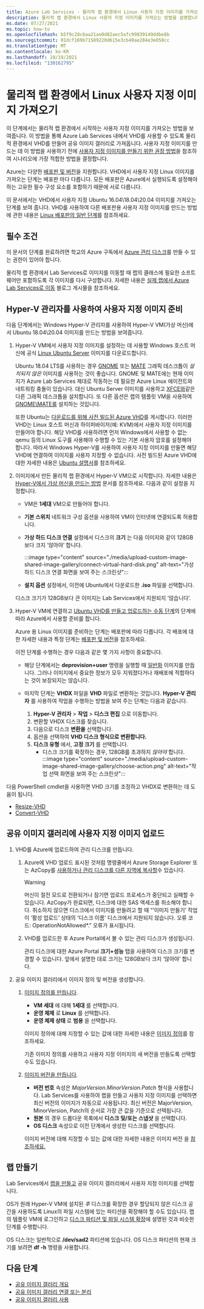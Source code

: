 ```yaml
---
title: Azure Lab Services - 물리적 랩 환경에서 Linux 사용자 지정 이미지를 가져오는 방법
description: 물리적 랩 환경에서 Linux 사용자 지정 이미지를 가져오는 방법을 설명합니다.
ms.date: 07/27/2021
ms.topic: how-to
ms.openlocfilehash: b5f9c28c6aa21ae0d82aec5afc99839149ddbe8b
ms.sourcegitcommit: 01dcf169b71589228d615e3cb49ae284e3e058cc
ms.translationtype: MT
ms.contentlocale: ko-KR
ms.lasthandoff: 10/19/2021
ms.locfileid: "130162795"
---
```

# <a name="bring-a-linux-custom-image-from-your-physical-lab-environment"></a>물리적 랩 환경에서 Linux 사용자 지정 이미지 가져오기

이 단계에서는 물리적 랩 환경에서 시작하는 사용자 지정 이미지를 가져오는 방법을 보여줍니다. 이 방법을 통해 Azure Lab Services 내에서 VHD를 사용할 수 있도록 물리적 환경에서 VHD를 만들어 공유 이미지 갤러리로 가져옵니다. 사용자 지정 이미지를 만드는 데 이 방법을 사용하기 전에 [사용자 지정 이미지를 만들기 위한 권장 방법](approaches-for-custom-image-creation.md)을 참조하여 시나리오에 가장 적합한 방법을 결정합니다.

Azure는 다양한 [배포판 및 버전](../virtual-machines/linux/endorsed-distros.md#supported-distributions-and-versions)을 지원합니다. VHD에서 사용자 지정 Linux 이미지를 가져오는 단계는 배포판 마다 다릅니다. 모든 배포판은 Azure에서 실행되도록 설정해야 하는 고유한 필수 구성 요소를 포함하기 때문에 서로 다릅니다.

이 문서에서는 VHD에서 사용자 지정 Ubuntu 16.04\18.04\20.04 이미지를 가져오는 단계를 보여 줍니다. VHD를 사용하여 다른 배포판용 사용자 지정 이미지를 만드는 방법에 관한 내용은 [Linux 배포판의 일반 단계](../virtual-machines/linux/create-upload-generic.md)를 참조하세요.

## <a name="prerequisites"></a>필수 조건

이 문서의 단계를 완료하려면 학교의 Azure 구독에서 [Azure 관리 디스크](../virtual-machines/managed-disks-overview.md)를 만들 수 있는 권한이 있어야 합니다.

물리적 랩 환경에서 Lab Services로 이미지를 이동할 때 랩의 클래스에 필요한 소프트웨어만 포함하도록 각 이미지를 다시 구성합니다. 자세한 내용은 [실제 랩에서 Azure Lab Services로 이동](https://techcommunity.microsoft.com/t5/azure-lab-services/moving-from-a-physical-lab-to-azure-lab-services/ba-p/1654931) 블로그 게시물을 참조하세요.

## <a name="prepare-a-custom-image-by-using-hyper-v-manager"></a>Hyper-V 관리자를 사용하여 사용자 지정 이미지 준비

다음 단계에서는 Windows Hyper-V 관리자를 사용하여 Hyper-V VM(가상 머신)에서 Ubuntu 18.04\20.04 이미지를 만드는 방법을 보여줍니다.

1. Hyper-V VM에서 사용자 지정 이미지를 설정하는 데 사용할 Windows 호스트 머신에 공식 [Linux Ubuntu Server](https://ubuntu.com/server/docs) 이미지를 다운로드합니다.

   Ubuntu 18.04 LTS를 사용하는 경우 [GNOME](https://www.gnome.org/) 또는 [MATE](https://mate-desktop.org/) 그래픽 데스크톱이 *설치되지 않은* 이미지를 사용하는 것이 좋습니다. GNOME 및 MATE에는 현재 이미지가 Azure Lab Services 제대로 작동하는 데 필요한 Azure Linux 에이전트와 네트워킹 충돌이 있습니다. 대신 Ubuntu Server 이미지를 사용하고 [XFCE와](https://www.xfce.org/)같은 다른 그래픽 데스크톱을 설치합니다.  또 다른 옵션은 랩의 템플릿 VM을 사용하여 [GNOME\MATE를](https://github.com/Azure/azure-devtestlab/tree/master/samples/ClassroomLabs/Scripts/LinuxGraphicalDesktopSetup/GNOME_MATE/ReadMe.md) 설치하는 것입니다.

   또한 Ubuntu는 [다운로드를 위해 사전 빌드된 Azure VHD](https://cloud-images.ubuntu.com/)를 게시합니다. 이러한 VHD는 Linux 호스트 머신과 하이퍼바이저(예: KVM)에서 사용자 지정 이미지를 만들어야 합니다. 해당 VHD를 사용하려면 먼저 Windows에서 사용할 수 없는 qemu 등의 Linux 도구를 사용해야 수행할 수 있는 기본 사용자 암호를 설정해야 합니다. 따라서 Windows Hyper-V를 사용하여 사용자 지정 이미지를 만들면 해당 VHD에 연결하여 이미지를 사용자 지정할 수 없습니다. 사전 빌드된 Azure VHD에 대한 자세한 내용은 [Ubuntu 설명서](https://help.ubuntu.com/community/UEC/Images?_ga=2.114783623.1858181609.1624392241-1226151842.1623682781#QEMU_invocation)를 참조하세요.

1. 이미지에서 만든 물리적 랩 환경에서 Hyper-V VM으로 시작합니다. 자세한 내용은 [Hyper-V에서 가상 머신을 만드는 방법](/windows-server/virtualization/hyper-v/get-started/create-a-virtual-machine-in-hyper-v) 문서를 참조하세요. 다음과 같이 설정을 지정합니다.
    - VM은 **1세대** VM으로 만들어야 합니다.
    - **기본 스위치** 네트워크 구성 옵션을 사용하여 VM이 인터넷에 연결되도록 허용합니다.
    - **가상 하드 디스크 연결** 설정에서 디스크의 **크기** 는 다음 이미지와 같이 128GB보다 크지 ‘않아야’ 합니다.

        :::image type="content" source="./media/upload-custom-image-shared-image-gallery/connect-virtual-hard-disk.png" alt-text="가상 하드 디스크 연결 화면을 보여 주는 스크린샷":::

    - **설치 옵션** 설정에서, 이전에 Ubuntu에서 다운로드한 **.iso** 파일을 선택합니다.

    디스크 크기가 128GB보다 큰 이미지는 Lab Services에서 지원되지 ‘않습니다’.

1. Hyper-V VM에 연결하고 [Ubuntu VHD를 만들고 업로드하는 수동 단계](../virtual-machines/linux/create-upload-ubuntu.md#manual-steps)의 단계에 따라 Azure에서 사용할 준비를 합니다.

    Azure 용 Linux 이미지를 준비하는 단계는 배포판에 따라 다릅니다. 각 배포에 대한 자세한 내용과 특정 단계는 [배포판 및 버전](../virtual-machines/linux/endorsed-distros.md#supported-distributions-and-versions)을 참조하세요.

    이전 단계를 수행하는 경우 다음과 같은 몇 가지 사항이 중요합니다.
    - 해당 단계에서는 **deprovision+user** 명령을 실행할 때 [일반화](../virtual-machines/shared-image-galleries.md#generalized-and-specialized-images) 이미지를 만듭니다. 그러나 이미지에서 중요한 정보가 모두 지워졌다거나 재배포에 적합하다는 것이 보장되지는 않습니다.
    - 마지막 단계는 **VHDX** 파일을 **VHD** 파일로 변환하는 것입니다. **Hyper-V 관리자** 를 사용하여 작업을 수행하는 방법을 보여 주는 단계는 다음과 같습니다.

        1. **Hyper-V 관리자** > **작업** > **디스크 편집** 으로 이동합니다.
        1. 변환할 VHDX 디스크를 찾습니다.
        1. 다음으로 디스크 **변환을** 선택합니다.
        1. 옵션을 선택하여 **VHD 디스크 형식으로 변환합니다.**
        1. **디스크 유형** 에서, **고정 크기** 를 선택합니다.
            - 디스크 크기를 확장하는 경우, 128GB를 초과하지 *않아야* 합니다.
            :::image type="content" source="./media/upload-custom-image-shared-image-gallery/choose-action.png" alt-text="작업 선택 화면을 보여 주는 스크린샷":::

다음 PowerShell cmdlet을 사용하면 VHD 크기를 조정하고 VHDX로 변환하는 데 도움이 됩니다.

- [Resize-VHD](/powershell/module/hyper-v/resize-vhd)
- [Convert-VHD](/powershell/module/hyper-v/convert-vhd)

## <a name="upload-the-custom-image-to-a-shared-image-gallery"></a>공유 이미지 갤러리에 사용자 지정 이미지 업로드

1. VHD를 Azure에 업로드하여 관리 디스크를 만듭니다.
    1. Azure에 VHD 업로드 표시된 것처럼 명령줄에서 Azure Storage Explorer 또는 AzCopy를 [사용하거나 관리 디스크를 다른 지역에 복사할](../virtual-machines/windows/disks-upload-vhd-to-managed-disk-powershell.md)수 있습니다.

        > [!WARNING]
        > 머신이 절전 모드로 전환되거나 잠기면 업로드 프로세스가 중단되고 실패할 수 있습니다. AzCopy가 완료되면, 디스크에 대한 SAS 액세스를 취소해야 합니다. 취소하지 않으면 디스크에서 이미지를 만들려고 할 때 “‘이미지 만들기’ 작업이 ‘활성 업로드’ 상태의 ‘디스크 이름’ 디스크에서 지원되지 않습니다. 오류 코드: OperationNotAllowed*.” 오류가 표시됩니다.

    1. VHD를 업로드한 후 Azure Portal에서 볼 수 있는 관리 디스크가 생성됩니다.

        관리 디스크에 대한 Azure Portal **크기+성능** 탭을 사용하여 디스크 크기를 변경할 수 있습니다. 앞에서 설명한 대로 크기는 128GB보다 크지 ‘않아야’ 합니다.

1. 공유 이미지 갤러리에서 이미지 정의 및 버전을 생성합니다.
    1. [이미지 정의를 만듭니다](../virtual-machines/image-version.md).
        - **VM 세대** 에 대해 **1세대** 를 선택합니다.
        - **운영 체제** 로 **Linux** 를 선택합니다.
        - **운영 체제 상태** 로 **범용** 을 선택합니다.

        이미지 정의에 대해 지정할 수 있는 값에 대한 자세한 내용은 [이미지 정의](../virtual-machines/shared-image-galleries.md#image-definitions)를 참조하세요.

        기존 이미지 정의를 사용하고 사용자 지정 이미지의 새 버전을 만들도록 선택할 수도 있습니다.

    1. [이미지 버전을 만듭니다](../virtual-machines/image-version.md).
        - **버전 번호** 속성은 *MajorVersion.MinorVersion.Patch* 형식을 사용합니다. Lab Services를 사용하여 랩을 만들고 사용자 지정 이미지를 선택하면 최신 버전의 이미지가 자동으로 사용됩니다. 최신 버전은 MajorVersion, MinorVersion, Patch의 순서로 가장 큰 값을 기준으로 선택됩니다.
        - **원본** 의 경우 드롭다운 목록에서 **디스크 및/또는 스냅샷** 을 선택합니다.
        - **OS 디스크** 속성으로 이전 단계에서 생성한 디스크를 선택합니다.

        이미지 버전에 대해 지정할 수 있는 값에 대한 자세한 내용은 이미지 버전 을 [참조하세요.](../virtual-machines/shared-image-galleries.md#image-versions)

## <a name="create-a-lab"></a>랩 만들기

Lab Services에서 [랩을 만들고](tutorial-setup-classroom-lab.md) 공유 이미지 갤러리에서 사용자 지정 이미지를 선택합니다.

OS가 원래 Hyper-V VM에 설치된 *후* 디스크를 확장한 경우 할당되지 않은 디스크 공간을 사용하도록 Linux의 파일 시스템에 있는 파티션을 확장해야 할 수도 있습니다.  랩의 템플릿 VM에 로그인하고 [디스크 파티션 및 파일 시스템 확장](../virtual-machines/linux/expand-disks.md#expand-a-disk-partition-and-filesystem)에 설명된 것과 비슷한 단계를 수행합니다.

OS 디스크는 일반적으로 **/dev/sad2** 파티션에 있습니다. OS 디스크 파티션의 현재 크기를 보려면 **df -h** 명령을 사용합니다.

## <a name="next-steps"></a>다음 단계

- [공유 이미지 갤러리 개요](../virtual-machines/shared-image-galleries.md)
- [공유 이미지 갤러리 연결 또는 분리](how-to-attach-detach-shared-image-gallery.md)
- [공유 이미지 갤러리 사용](how-to-use-shared-image-gallery.md)